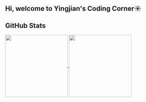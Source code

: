 ## Hi, welcome to Yingjian's Coding Corner☀️

## GitHub Stats
<!--
![Yingjian's GitHub stats](https://github-readme-stats.vercel.app/api?username=BigBigBai&show_icons=true&hide=stars,issues&hide_border=true&theme=merko&bg_color="00000000")
![Top Langs](https://github-readme-stats.vercel.app/api/top-langs/?username=BigBigBai&hide_border=true&layout=donut&theme=merko&bg_color="00000000")
-->

<a href="https://github.com/BigBigBai">
  <img height="200" align="center" src="https://github-readme-stats.vercel.app/api?username=BigBigBai&show_icons=true&hide=stars,issues&theme=merko&bg_color=00000000"/>
  <img height="200" align="center" src="https://github-readme-stats.vercel.app/api/top-langs/?username=BigBigBai&layout=compact&theme=merko&bg_color=00000000"/>
</a>


